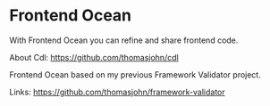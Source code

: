 # Frontend Ocean
With Frontend Ocean you can refine and share frontend code.

About Cdl: https://github.com/thomasjohn/cdl


 
 
Frontend Ocean based on my previous Framework Validator project.

Links:
https://github.com/thomasjohn/framework-validator
